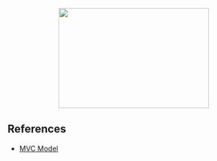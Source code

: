 <p align = "center">
  <img src="https://github.com/itsjh1242/Node.js/blob/main/img/node.js.png" width="300" height="200"/>
</p>

<h2>
  References
</h2>
<ul>
  <li> <a href="https://gofnrk.tistory.com/">MVC Model</a> </li>
 </ul>
